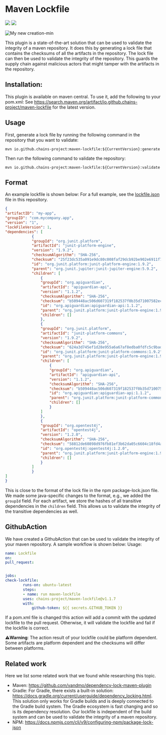
# Maven Lockfile
<p align="left">
    <a href="https://img.shields.io/badge/semver-2.0.0-blue" alt=SemVersion">
        <img src="https://img.shields.io/badge/semver-2.0.0-blue" /></a>
    <a href="https://maven-badges.herokuapp.com/maven-central/io.github.chains-project/maven-lockfile/badge.png?gav=true" alt=Maven-Central">
        <img src="https://maven-badges.herokuapp.com/maven-central/io.github.chains-project/maven-lockfile/badge.png?gav=true" /></a>
</p>

![My new creation-min](https://user-images.githubusercontent.com/25300639/229370974-7071d818-e094-4959-8b2f-e2050368ee1c.png)

This plugin is a state-of-the-art solution that can be used to validate the integrity of a maven repository. It does this by generating a lock file that contains the checksums of all the artifacts in the repository. The lock file can then be used to validate the integrity of the repository.
This guards the supply chain against malicious actors that might tamper with the artifacts in the repository.

## Installation:

This plugin is available on maven central. To use it, add the following to your pom.xml:
See https://search.maven.org/artifact/io.github.chains-project/maven-lockfile for the latest version.

## Usage
First, generate a lock file by running the following command in the repository that you want to validate:

```
mvn io.github.chains-project:maven-lockfile:${CurrentVersion}:generate
```

Then run the following command to validate the repository:

```
mvn io.github.chains-project:maven-lockfile:${CurrentVersion}:validate
```

## Format

An example lockfile is shown below:
For a full example, see the [lockfile.json](./maven_plugin/lockfile.json) file in this repository.
```json
{
"artifactID": "my-app",
"groupID": "com.mycompany.app",
"version": "1",
"lockFileVersion": 1,
"dependencies": [
            {
            "groupId": "org.junit.platform",
            "artifactId": "junit-platform-engine",
            "version": "1.9.2",
            "checksumAlgorithm": "SHA-256",
            "checksum": "25f23dc535a091e9dc80c008faf29dcb92be902e6911f77a736fbaf019908367",
            "id": "org.junit.platform:junit-platform-engine:1.9.2",
            "parent": "org.junit.jupiter:junit-jupiter-engine:5.9.2",
            "children": [
                {
                "groupId": "org.apiguardian",
                "artifactId": "apiguardian-api",
                "version": "1.1.2",
                "checksumAlgorithm": "SHA-256",
                "checksum": "b509448ac506d607319f182537f0b35d71007582ec741832a1f111e5b5b70b38",
                "id": "org.apiguardian:apiguardian-api:1.1.2",
                "parent": "org.junit.platform:junit-platform-engine:1.9.2",
                "children": []
                },
                {
                "groupId": "org.junit.platform",
                "artifactId": "junit-platform-commons",
                "version": "1.9.2",
                "checksumAlgorithm": "SHA-256",
                "checksum": "624a3d745ef1d28e955a6a67af8edba0fdfc5c9bad680a73f67a70bb950a683d",
                "id": "org.junit.platform:junit-platform-commons:1.9.2",
                "parent": "org.junit.platform:junit-platform-engine:1.9.2",
                "children": [
                    {
                    "groupId": "org.apiguardian",
                    "artifactId": "apiguardian-api",
                    "version": "1.1.2",
                    "checksumAlgorithm": "SHA-256",
                    "checksum": "b509448ac506d607319f182537f0b35d71007582ec741832a1f111e5b5b70b38",
                    "id": "org.apiguardian:apiguardian-api:1.1.2",
                    "parent": "org.junit.platform:junit-platform-commons:1.9.2",
                    "children": []
                    }
                ]
                },
                {
                "groupId": "org.opentest4j",
                "artifactId": "opentest4j",
                "version": "1.2.0",
                "checksumAlgorithm": "SHA-256",
                "checksum": "58812de60898d976fb81ef3b62da05c6604c18fd4a249f5044282479fc286af2",
                "id": "org.opentest4j:opentest4j:1.2.0",
                "parent": "org.junit.platform:junit-platform-engine:1.9.2",
                "children": []
                }
            ]
            }
]
}
```
This is close to the format of the lock file in the npm package-lock.json file.
We made some java-specific changes to the format, e.g., we added the `groupId` field.
For each artifact, we store the hashes of all transitive dependencies in the `children` field.
This allows us to validate the integrity of the transitive dependencies as well.
## GithubAction

We have created a GithubAction that can be used to validate the integrity of your maven repository.
A sample workflow is shown below:
Usage:
```yml
name: Lockfile
on:
pull_request:


jobs:
check-lockfile:
        runs-on: ubuntu-latest
        steps:
        - name: run maven-lockfile
        uses: chains-project/maven-lockfile@v1.1.7
        with:
            github-token: ${{ secrets.GITHUB_TOKEN }}
```
If a pom.xml file is changed this action will add a commit with the updated lockfile to the pull request.
Otherwise, it will validate the lockfile and fail if the lockfile is correct.

⚠️**Warning**: The action result of your lockfile could be platform dependent. Some artifacts are platform dependent and the checksums will differ between platforms.
## Related work

Here we list some related work that we found while researching this topic.

- Maven: https://github.com/vandmo/dependency-lock-maven-plugin
- Gradle: For Gradle, there exists a built-in solution: https://docs.gradle.org/current/userguide/dependency_locking.html. This solution only works for Gradle builds and is deeply connected to the Gradle build system. The Gradle ecosystem is fast changing and so is its dependency resolution. Our lockfile is independent of the build system and can be used to validate the integrity of a maven repository.
- NPM: https://docs.npmjs.com/cli/v9/configuring-npm/package-lock-json

